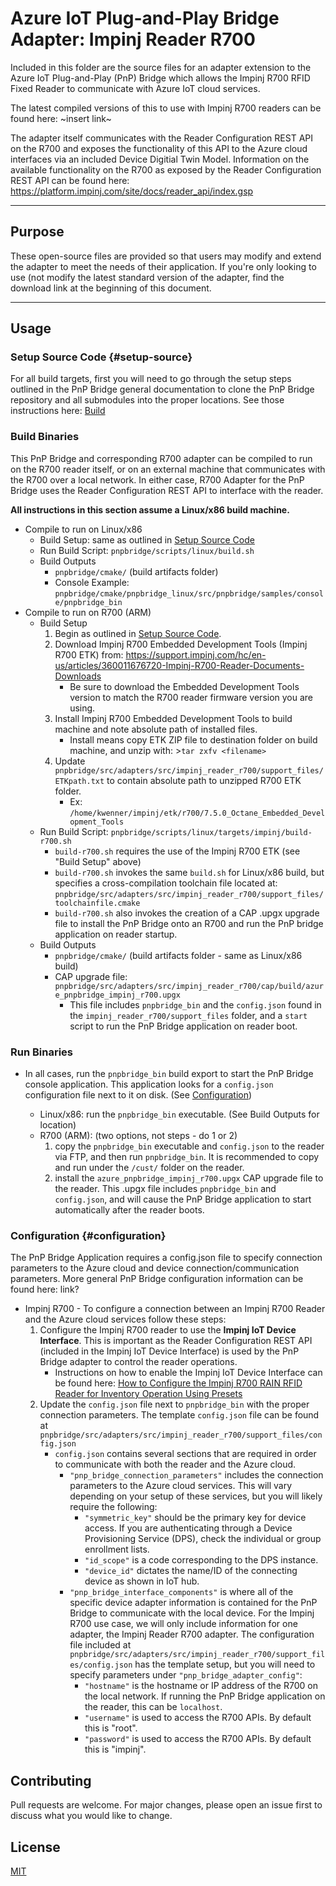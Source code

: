 # **Azure IoT Plug-and-Play Bridge Adapter: Impinj Reader R700**

Included in this folder are the source files for an adapter extension to the Azure IoT Plug-and-Play (PnP) Bridge which allows the Impinj R700 RFID Fixed Reader to communicate with Azure IoT cloud services. 

The latest compiled versions of this to use with Impinj R700 readers can be found here: ~insert link~

The adapter itself communicates with the Reader Configuration REST API on the R700 and exposes the functionality of this API to the Azure cloud interfaces via an included Device Digitial Twin Model.  Information on the available functionality on the R700 as exposed by the Reader Configuration REST API can be found here: https://platform.impinj.com/site/docs/reader_api/index.gsp

---
## **Purpose**

These open-source files are provided so that users may modify and extend the adapter to meet the needs of their application.  If you're only looking to use (not modify the latest standard version of the adapter, find the download link at the beginning of this document.

---
## **Usage**

### **Setup Source Code {#setup-source}**

For all build targets, first you will need to go through the setup steps outlined in the PnP Bridge general documentation to clone the PnP Bridge repository and all submodules into the proper locations.  See those instructions here: [Build](https://docs.microsoft.com/en-us/azure/iot-pnp/howto-build-deploy-extend-pnp-bridge#build-and-run-the-bridge-on-an-iot-device-or-gateway)

### **Build Binaries**

This PnP Bridge and corresponding R700 adapter can be compiled to run on the R700 reader itself, or on an external machine that communicates with the R700 over a local network.  In either case, R700 Adapter for the PnP Bridge uses the Reader Configuration REST API to interface with the reader.

**All instructions in this section assume a Linux/x86 build machine.**

- Compile to run on Linux/x86
  - Build Setup: same as outlined in [Setup Source Code](#setup-source) 
  - Run Build Script: `pnpbridge/scripts/linux/build.sh`
  - Build Outputs 
      - `pnpbridge/cmake/` (build artifacts folder)
      - Console Example: `pnpbridge/cmake/pnpbridge_linux/src/pnpbridge/samples/console/pnpbridge_bin`
- Compile to run on R700 (ARM)
  - Build Setup 
    1. Begin as outlined in [Setup Source Code](#setup-source).
    2. Download Impinj R700 Embedded Development Tools (Impinj R700 ETK) from: https://support.impinj.com/hc/en-us/articles/360011676720-Impinj-R700-Reader-Documents-Downloads
        - Be sure to download the Embedded Development Tools version to match the R700 reader firmware version you are using.
    3. Install Impinj R700 Embedded Development Tools to build machine and note absolute path of installed files. 
       - Install means copy ETK ZIP file to destination folder on build machine, and unzip with: >`tar zxfv <filename>`
    4. Update `pnpbridge/src/adapters/src/impinj_reader_r700/support_files/ETKpath.txt` to contain absolute path to unzipped R700 ETK folder.
        - Ex: `/home/kwenner/impinj/etk/r700/7.5.0_Octane_Embedded_Development_Tools`
   - Run Build Script: `pnpbridge/scripts/linux/targets/impinj/build-r700.sh`
      - `build-r700.sh` requires the use of the Impinj R700 ETK (see "Build Setup" above)
      - `build-r700.sh` invokes the same `build.sh` for Linux/x86 build, but specifies a cross-compilation toolchain file located at: `pnpbridge/src/adapters/src/impinj_reader_r700/support_files/toolchainfile.cmake`
      - `build-r700.sh` also invokes the creation of a CAP .upgx upgrade file to install the PnP Bridge onto an R700 and run the PnP bridge application on reader startup.
    - Build Outputs
      - `pnpbridge/cmake/` (build artifacts folder - same as Linux/x86 build)
      - CAP upgrade file: `pnpbridge/src/adapters/src/impinj_reader_r700/cap/build/azure_pnpbridge_impinj_r700.upgx`
        - This file includes `pnpbridge_bin` and the `config.json` found in the `impinj_reader_r700/support_files` folder, and a `start` script to run the PnP Bridge application on reader boot.

### **Run Binaries**

- In all cases, run the `pnpbridge_bin` build export to start the PnP Bridge console application.  This application looks for a `config.json` configuration file next to it on disk.  (See [Configuration](#configuration))

  - Linux/x86: run the `pnpbridge_bin` executable.  (See Build Outputs for location)
  - R700 (ARM): (two options, not steps - do 1 or 2)
    1. copy the `pnpbridge_bin` executable and `config.json` to the reader via FTP, and then run `pnpbridge_bin`. It is recommended to copy and run under the `/cust/` folder on the reader. 
    2. install the `azure_pnpbridge_impinj_r700.upgx` CAP upgrade file to the reader.  This .upgx file includes `pnpbridge_bin` and `config.json`, and will cause the PnP Bridge application to start automatically after the reader boots.

### **Configuration {#configuration}**

The PnP Bridge Application requires a config.json file to specify connection parameters to the Azure cloud and device connection/communication parameters.  More general PnP Bridge configuration information can be found here: link?

- Impinj R700 - To configure a connection between an Impinj R700 Reader and the Azure cloud services follow these steps:
    1. Configure the Impinj R700 reader to use the **Impinj IoT Device Interface**.  This is important as the Reader Configuration REST API (included in the Impinj IoT Device Interface) is used by the PnP Bridge adapter to control the reader operations.  
       - Instructions on how to enable the Impinj IoT Device Interface can be found here: [How to Configure the Impinj R700 RAIN RFID Reader for Inventory Operation Using Presets](https://support.impinj.com/hc/en-us/articles/360017114459-How-to-configure-the-Impinj-R700-RAIN-RFID-reader-for-Inventory-operation-using-presets)
    2. Update the `config.json` file next to `pnpbridge_bin` with the proper connection parameters.  The template `config.json` file can be found at `pnpbridge/src/adapters/src/impinj_reader_r700/support_files/config.json`
       - `config.json` contains several sections that are required in order to communicate with both the reader and the Azure cloud.
         - `"pnp_bridge_connection_parameters"` includes the connection parameters to the Azure cloud services.  This will vary depending on your setup of these services, but you will likely require the following:
           - `"symmetric_key"` should be the primary key for device access.  If you are authenticating through a Device Provisioning Service (DPS), check the individual or group enrollment lists.
           - `"id_scope"` is a code corresponding to the DPS instance.  
           - `"device_id"` dictates the name/ID of the connecting device as shown in IoT hub. 
         - `"pnp_bridge_interface_components"` is where all of the specific device adapter information is contained for the PnP Bridge to communicate with the local device.  For the Impinj R700 use case, we will only include information for one adapter, the Impinj Reader R700 adapter.  The configuration file included at `pnpbridge/src/adapters/src/impinj_reader_r700/support_files/config.json` has the template setup, but you will need to specify parameters under `"pnp_bridge_adapter_config"`:
           - `"hostname"` is the hostname or IP address of the R700 on the local network.  If running the PnP Bridge application on the reader, this can be `localhost`.
           - `"username"` is used to access the R700 APIs.  By default this is "root".
           - `"password"` is used to access the R700 APIs.  By default this is "impinj".

## Contributing 
Pull requests are welcome. For major changes, please open an issue first to discuss what you would like to change.

## License
[MIT](https://choosealicense.com/licenses/mit/)